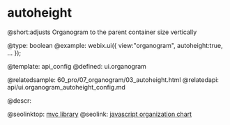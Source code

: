 autoheight
=============


@short:adjusts Organogram to the parent container size vertically
	

@type: boolean
@example:
webix.ui({
	view:"organogram",
	autoheight:true,
	...
});

@template:	api_config
@defined: ui.organogram

@relatedsample:
	60_pro/07_organogram/03_autoheight.html
@relatedapi:
	api/ui.organogram_autoheight_config.md

@descr:



@seolinktop: [mvc library](https://webix.com)
@seolink: [javascript organization chart](https://webix.com/widget/organogram/)